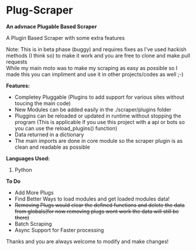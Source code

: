 # Plug-Scraper
<b>An advnace Plugable Based Scraper</b>

A Plugin Based Scraper with some extra features

Note: This is in beta phase (buggy) and requires fixes as I've used hackish methods (I think so) to make it work and you are free to clone and make pull requests<br>While my main moto was to make my scraping as easy as possible so I made this you can impliment and use it in other projects/codes as well ;-)

<b>Features:</b>
<ul>
<li>Completey Pluggable (Plugins to add support for various sites without toucing the main code)</li>
<li>New Modules can be added easily in the ./scraper/plugins folder</li>
<li> Pluggins can be reloaded or updated in runtime without stopping the program (This is applicable if you use this project with a api or bots so you can use the reload_plugins() function) </li>
<li>Data returned in a dictionary </li>
<li>The main imports are done in core module so the scraper plugin is as clean and readable as possible</li>
</ul>

<b>Languages Used:</b>
  1. Python

<b>To Do</b>
<ul>
  <li>Add More Plugs</li>
  <li>Find Better Ways to load modules and get loaded modules data!</li>
  <strike><li>Removing Plugs would clear the defined functions and delete the data from globals(for now removing plugs wont work the data will still be there) </li></strike>
  <li>Batch Scraping</li>
  <li>Async Support for Faster processing</li>
 </ul>
    
Thanks and you are always welcome to modify and make changes!
